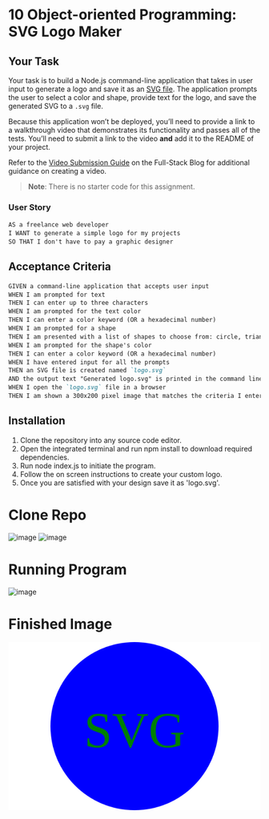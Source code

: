 # 10 Object-oriented Programming: SVG Logo Maker

## Your Task

Your task is to build a Node.js command-line application that takes in user input to generate a logo and save it as an [SVG file](https://en.wikipedia.org/wiki/Scalable_Vector_Graphics). The application prompts the user to select a color and shape, provide text for the logo, and save the generated SVG to a `.svg` file.

Because this application won’t be deployed, you’ll need to provide a link to a walkthrough video that demonstrates its functionality and passes all of the tests. You’ll need to submit a link to the video **and** add it to the README of your project.

Refer to the [Video Submission Guide](https://coding-boot-camp.github.io/full-stack/computer-literacy/video-submission-guide) on the Full-Stack Blog for additional guidance on creating a video.

> **Note**: There is no starter code for this assignment.
### User Story

```md
AS a freelance web developer
I WANT to generate a simple logo for my projects
SO THAT I don't have to pay a graphic designer
```

## Acceptance Criteria

```md
GIVEN a command-line application that accepts user input
WHEN I am prompted for text
THEN I can enter up to three characters
WHEN I am prompted for the text color
THEN I can enter a color keyword (OR a hexadecimal number)
WHEN I am prompted for a shape
THEN I am presented with a list of shapes to choose from: circle, triangle, and square
WHEN I am prompted for the shape's color
THEN I can enter a color keyword (OR a hexadecimal number)
WHEN I have entered input for all the prompts
THEN an SVG file is created named `logo.svg`
AND the output text "Generated logo.svg" is printed in the command line
WHEN I open the `logo.svg` file in a browser
THEN I am shown a 300x200 pixel image that matches the criteria I entered
```


## Installation

1. Clone the repository into any source code editor.
2. Open the integrated terminal and run npm  install to download required dependencies.
3. Run node index.js to initiate the program.
4. Follow the on screen instructions to create your custom logo.
5. Once you are satisfied with your design save it as 'logo.svg'.</s>

# Clone Repo
![image](https://github.com/NebulaEclipse/SVG-Logo-Maker/assets/147276811/440cfd6e-532b-4c77-8de7-a4fc552d10d7)
![image](https://github.com/NebulaEclipse/SVG-Logo-Maker/assets/147276811/f397a3f6-36c6-4891-9eff-ce956e97f9bc)

# Running Program
![image](https://github.com/NebulaEclipse/SVG-Logo-Maker/assets/147276811/29ceeec6-0c3a-4266-90af-f4aae3b283bf)

# Finished Image
![image](Generated-Images/logo_2024-03-13T19-53-26-958Z.svg)
